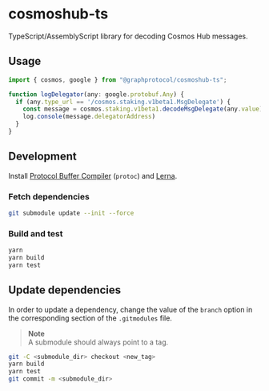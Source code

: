 # cosmoshub-ts

TypeScript/AssemblyScript library for decoding Cosmos Hub messages.

## Usage

```typescript
import { cosmos, google } from "@graphprotocol/cosmoshub-ts";

function logDelegator(any: google.protobuf.Any) {
  if (any.type_url == '/cosmos.staking.v1beta1.MsgDelegate') {
    const message = cosmos.staking.v1beta1.decodeMsgDelegate(any.value);
    log.console(message.delegatorAddress)
  }
}
```

## Development

Install [Protocol Buffer Compiler](https://github.com/protocolbuffers/protobuf/releases) (`protoc`) and [Lerna](https://lerna.js.org/).

### Fetch dependencies

```bash
git submodule update --init --force
```

### Build and test

```bash
yarn
yarn build
yarn test
```

## Update dependencies

In order to update a dependency, change the value of the `branch` option in the corresponding section of the `.gitmodules` file.

> **Note**<br>
> A submodule should always point to a tag.

```bash
git -C <submodule_dir> checkout <new_tag>
yarn build
yarn test
git commit -m <submodule_dir>
```
